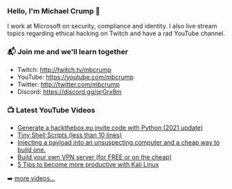 ### Hello, I'm Michael Crump 👋

I work at Microsoft on security, compliance and identity. I also live stream topics regarding ethical hacking on Twitch and have a rad YouTube channel. 

### 📬 Join me and we'll learn together

- Twitch: http://twitch.tv/mbcrump
- YouTube: https://youtube.com/mbcrump
- Twitter: http://twitter.com/mbcrump
- Discord: https://discord.gg/qrGrx8m

### 📺 Latest YouTube Videos

<!-- YOUTUBE:START -->
- [Generate a hackthebox.eu invite code with Python (2021 update)](https://www.youtube.com/watch?v=jzE0Cqj6j_s)
- [Tiny Shell Scripts (less than 10 lines)](https://www.youtube.com/watch?v=WqkZ5lgSLvM)
- [Injecting a payload into an unsuspecting computer and a cheap way to build one.](https://www.youtube.com/watch?v=bPUDdc7-baY)
- [Build your own VPN server (for FREE or on the cheap)](https://www.youtube.com/watch?v=pU2y9_7vrII)
- [5 Tips to become more productive with Kali Linux](https://www.youtube.com/watch?v=pojAnDNVk00)
<!-- YOUTUBE:END -->

➡️ [more videos...](https://youtube.com/mbcrump)


